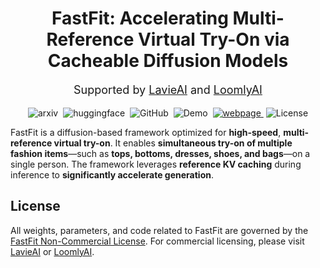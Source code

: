 
<h1 align="center"> FastFit: Accelerating Multi-Reference Virtual Try-On via Cacheable Diffusion Models </h1>

<p align="center" style="font-size: 18px;">Supported by <a href="https://lavieai.com/">LavieAI</a> and <a href="https://www.loomlyai.com/en">LoomlyAI</a></p>            


 <div align="center">
  <a href="https://github.com/Zheng-Chong/FastFit" style="margin: 0 2px; text-decoration: none;">
    <img src='https://img.shields.io/badge/arXiv-TODO-red?style=flat&logo=arXiv&logoColor=red' alt='arxiv'>
  </a>
  <a href='https://huggingface.co/zhengchong/FastFit-MR-1024' style="margin: 0 2px; text-decoration: none;">
    <img src='https://img.shields.io/badge/Hugging Face-ckpts-orange?style=flat&logo=HuggingFace&logoColor=orange' alt='huggingface'>
  </a>
  <a href="https://github.com/Zheng-Chong/FastFit" style="margin: 0 2px; text-decoration: none;">
    <img src='https://img.shields.io/badge/GitHub-Repo-blue?style=flat&logo=GitHub' alt='GitHub'>
  </a>
  <a href="http://123.56.183.38:7860" style="margin: 0 2px; text-decoration: none;">
    <img src='https://img.shields.io/badge/Demo-Gradio-gold?style=flat&logo=Gradio&logoColor=red' alt='Demo'>
  </a>
  <a href='https://zheng-chong.github.io/FastFit/' style="margin: 0 2px;">
    <img src='https://img.shields.io/badge/Webpage-Project-silver?style=flat&logo=&logoColor=orange' alt='webpage'>
  </a>
  <a href="https://github.com/Zheng-Chong/FastFit/tree/main" style="margin: 0 2px; text-decoration: none;">
    <img src='https://img.shields.io/badge/License-NonCommercial-lightgreen?style=flat&logo=Lisence' alt='License'>
  </a>
</div>



FastFit is a diffusion-based framework optimized for **high-speed**, **multi-reference virtual try-on**. It enables **simultaneous try-on of multiple fashion items**—such as **tops, bottoms, dresses, shoes, and bags**—on a single person. The framework leverages **reference KV caching** during inference to **significantly accelerate generation**.
 

## License

All weights, parameters, and code related to FastFit are governed by the [FastFit Non-Commercial License](https://github.com/Zheng-Chong/FastFit/tree/main). For commercial licensing, please visit [LavieAI](https://lavieai.com/) or [LoomlyAI](https://www.loomlyai.com/en).